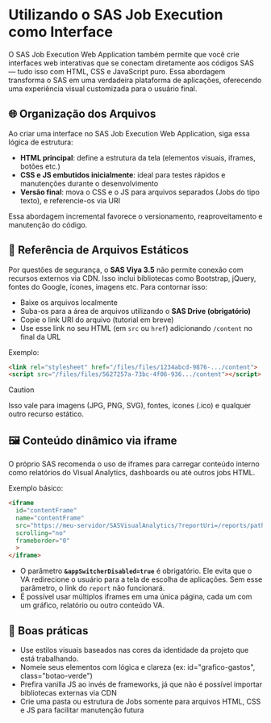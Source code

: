 # Utilizando o SAS Job Execution como Interface

O SAS Job Execution Web Application também permite que você crie interfaces web interativas que se conectam diretamente aos códigos SAS — tudo isso com HTML, CSS e JavaScript puro. Essa abordagem transforma o SAS em uma verdadeira plataforma de aplicações, oferecendo uma experiência visual customizada para o usuário final.

## 🌐 Organização dos Arquivos

Ao criar uma interface no SAS Job Execution Web Application, siga essa lógica de estrutura:

- **HTML principal**: define a estrutura da tela (elementos visuais, iframes, botões etc.)
- **CSS e JS embutidos inicialmente**: ideal para testes rápidos e manutenções durante o desenvolvimento
- **Versão final**: mova o CSS e o JS para arquivos separados (Jobs do tipo texto), e referencie-os via URI

Essa abordagem incremental favorece o versionamento, reaproveitamento e manutenção do código.

## 📎 Referência de Arquivos Estáticos

Por questões de segurança, o **SAS Viya 3.5** não permite conexão com recursos externos via CDN. Isso inclui bibliotecas como Bootstrap, jQuery, fontes do Google, ícones, imagens etc. Para contornar isso:

- Baixe os arquivos localmente
- Suba-os para a área de arquivos utilizando o **SAS Drive (obrigatório)**
- Copie o link URI do arquivo (tutorial em breve)
- Use esse link no seu HTML (em `src` ou `href`) adicionando `/content` no final da URL

Exemplo:

```html
<link rel="stylesheet" href="/files/files/1234abcd-9876-.../content">
<script src="/files/files/5627257a-73bc-4f06-936.../content"></script>
```

> [!CAUTION]
> Isso vale para imagens (JPG, PNG, SVG), fontes, ícones (.ico) e qualquer outro recurso estático.

## 🖼️ Conteúdo dinâmico via iframe

O próprio SAS recomenda o uso de iframes para carregar conteúdo interno como relatórios do Visual Analytics, dashboards ou até outros jobs HTML.

Exemplo básico:

```html
<iframe
  id="contentFrame"
  name="contentFrame"
  src="https://meu-servidor/SASVisualAnalytics/?reportUri=/reports/path&appSwitcherDisabled=true"
  scrolling="no"
  frameborder="0"
  >
</iframe>
```

- O parâmetro **`&appSwitcherDisabled=true`** é obrigatório. Ele evita que o VA redirecione o usuário para a tela de escolha de aplicações. Sem esse parâmetro, o link do `report` não funcionará.
- É possível usar múltiplos iframes em uma única página, cada um com um gráfico, relatório ou outro conteúdo VA.

## 🧠 Boas práticas

- Use estilos visuais baseados nas cores da identidade da projeto que está trabalhando.
- Nomeie seus elementos com lógica e clareza (ex: id="grafico-gastos", class="botao-verde")
- Prefira vanilla JS ao invés de frameworks, já que não é possível importar bibliotecas externas via CDN
- Crie uma pasta ou estrutura de Jobs somente para arquivos HTML, CSS e JS para facilitar manutenção futura